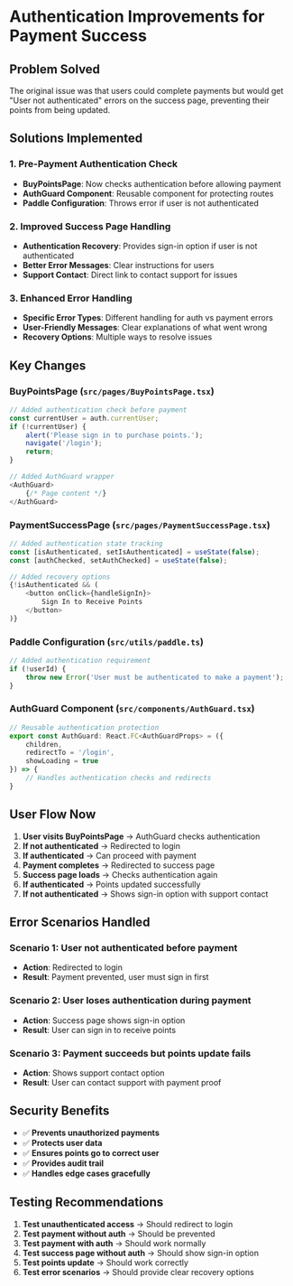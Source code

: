 # Authentication Improvements for Payment Success

## Problem Solved

The original issue was that users could complete payments but would get "User not authenticated" errors on the success page, preventing their points from being updated.

## Solutions Implemented

### 1. **Pre-Payment Authentication Check**
- **BuyPointsPage**: Now checks authentication before allowing payment
- **AuthGuard Component**: Reusable component for protecting routes
- **Paddle Configuration**: Throws error if user is not authenticated

### 2. **Improved Success Page Handling**
- **Authentication Recovery**: Provides sign-in option if user is not authenticated
- **Better Error Messages**: Clear instructions for users
- **Support Contact**: Direct link to contact support for issues

### 3. **Enhanced Error Handling**
- **Specific Error Types**: Different handling for auth vs payment errors
- **User-Friendly Messages**: Clear explanations of what went wrong
- **Recovery Options**: Multiple ways to resolve issues

## Key Changes

### BuyPointsPage (`src/pages/BuyPointsPage.tsx`)
```typescript
// Added authentication check before payment
const currentUser = auth.currentUser;
if (!currentUser) {
    alert('Please sign in to purchase points.');
    navigate('/login');
    return;
}

// Added AuthGuard wrapper
<AuthGuard>
    {/* Page content */}
</AuthGuard>
```

### PaymentSuccessPage (`src/pages/PaymentSuccessPage.tsx`)
```typescript
// Added authentication state tracking
const [isAuthenticated, setIsAuthenticated] = useState(false);
const [authChecked, setAuthChecked] = useState(false);

// Added recovery options
{!isAuthenticated && (
    <button onClick={handleSignIn}>
        Sign In to Receive Points
    </button>
)}
```

### Paddle Configuration (`src/utils/paddle.ts`)
```typescript
// Added authentication requirement
if (!userId) {
    throw new Error('User must be authenticated to make a payment');
}
```

### AuthGuard Component (`src/components/AuthGuard.tsx`)
```typescript
// Reusable authentication protection
export const AuthGuard: React.FC<AuthGuardProps> = ({ 
    children, 
    redirectTo = '/login',
    showLoading = true 
}) => {
    // Handles authentication checks and redirects
}
```

## User Flow Now

1. **User visits BuyPointsPage** → AuthGuard checks authentication
2. **If not authenticated** → Redirected to login
3. **If authenticated** → Can proceed with payment
4. **Payment completes** → Redirected to success page
5. **Success page loads** → Checks authentication again
6. **If authenticated** → Points updated successfully
7. **If not authenticated** → Shows sign-in option with support contact

## Error Scenarios Handled

### Scenario 1: User not authenticated before payment
- **Action**: Redirected to login
- **Result**: Payment prevented, user must sign in first

### Scenario 2: User loses authentication during payment
- **Action**: Success page shows sign-in option
- **Result**: User can sign in to receive points

### Scenario 3: Payment succeeds but points update fails
- **Action**: Shows support contact option
- **Result**: User can contact support with payment proof

## Security Benefits

- ✅ **Prevents unauthorized payments**
- ✅ **Protects user data**
- ✅ **Ensures points go to correct user**
- ✅ **Provides audit trail**
- ✅ **Handles edge cases gracefully**

## Testing Recommendations

1. **Test unauthenticated access** → Should redirect to login
2. **Test payment without auth** → Should be prevented
3. **Test payment with auth** → Should work normally
4. **Test success page without auth** → Should show sign-in option
5. **Test points update** → Should work correctly
6. **Test error scenarios** → Should provide clear recovery options 